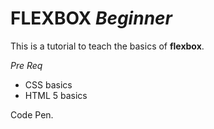 # FLEXBOX _Beginner_

This is a tutorial to teach the basics of **flexbox**.
<br/>

_Pre Req_
- CSS basics
- HTML 5 basics

Code Pen.